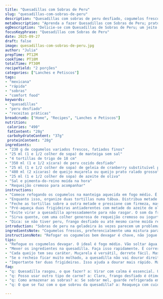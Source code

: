 ```yaml
---
title: "Quesadillas com Sobras de Peru"
slug: "quesadillas-com-sobras-de-peru"
description: "Quesadillas com sobras de peru desfiado, cogumelos frescos refogados na manteiga, queijo ralado e um toque adocicado de geleia de cranberry. Uma variação prática e saborosa para dar vida aos restos da ceia, com uma textura tostada e derretida, que surpreende pelo contraste entre o salgadinho do queijo e a suavidade dos cogumelos. O preparo economiza tempo, aproveita ingredientes disponíveis e torna a refeição reconfortante. Ótima pedida para quem quer um prato rápido, sem perder riqueza de sabores e aromas."
metaDescription: "Aprenda a fazer Quesadillas com Sobras de Peru; prato prático, saboroso e que aproveita tudo da ceia."
ogDescription: "Delicie-se com Quesadillas de Sobras de Peru; um jeito criativo de transformar o que sobrou em um lanche irresistível."
focusKeyphrase: "Quesadillas com Sobras de Peru"
date: 2025-09-27
draft: false
image: quesadillas-com-sobras-de-peru.jpg
author: "Julia"
prepTime: PT12M
cookTime: PT18M
totalTime: PT30M
recipeYield: "2 porções"
categories: ["Lanches e Petiscos"]
tags:
- "mexicana"
- "rápida"
- "sobras"
- "comfort food"
keywords:
- "quesadillas"
- "peru desfiado"
- "receitas práticas"
breadcrumb: ["Home", "Recipes", "Lanches e Petiscos"]
nutrition: 
 calories: "490"
 fatContent: "28g"
 carbohydrateContent: "37g"
 proteinContent: "28g"
ingredients:
- "230 g de cogumelos variados frescos, fatiados finos"
- "25 ml (1 e 1/2 colher de sopa) de manteiga sem sal"
- "4 tortillas de trigo de 18 cm"
- "350 ml (1 e 1/2 xícara) de peru cozido desfiado"
- "25 ml (1 e 1/2 colher de sopa) de geleia de cranberry substituível por geleia de framboesa para um toque mais ácido"
- "480 ml (2 xícaras) de queijo muçarela ou queijo prato ralado grosso"
- "25 ml (1 e 1/2 colher de sopa) de azeite de oliva"
- "Sal e pimenta-do-reino moída na hora"
- "Requeijão cremoso para acompanhar"
instructions:
- "Comece refogando os cogumelos na manteiga aquecida em fogo médio. É fundamental que eles soltem toda a água, o que demora cerca de 7 a 8 minutos; mexa de vez em quando até que fiquem dourados e reduzidos, com um aroma terroso bem acentuado. Salgue e tempere com pimenta apenas no final para não amaciar demais."
- "Enquanto isso, organize duas tortillas numa tábua. Distribua metade dos cogumelos com peru desfiado, uma camada fina de geleia espalhada para balancear o salgado, e finalize com bastante queijo ralado por cima. A distribuição uniforme evita que a quesadilla fique seca ou encharcada."
- "Feche as tortillas sobre a outra metade e pressione com firmeza, mas sem esmagar, para juntar os ingredientes e evitar que vaze durante o cozimento."
- "Pré-aqueça duas frigideiras antiaderentes com metade do azeite de oliva em fogo baixo-médio. Coloque as quesadillas para dourar. O segredo é cozinhar lentamente, 4 minutos de cada lado aproximadamente, até que a tortilla esteja crocante e o queijo bem derretido. Pressione sutilmente com uma espátula para garantir o contato direto com a chapa e o derretimento do queijo."
- "Evite virar a quesadilla apressadamente para não rasgar. O som da frigideira e a cor dourada na borda indicam que chegou a hora de virar."
- "Sirva quente, com uma colher generosa de requeijão cremoso ou iogurte natural para contrastar com o toque adocicado e o sabor umami da carne e cogumelos."
- "Dica: se não tiver peru, frango desfiado ou até mesmo carne moída refogada funcionam bem. Aproveite sobras para não desperdiçar."
introduction: "Sobras de peru na geladeira às vezes parecem um problema, né? Mas vira banquete com esse lance simples: quesadillas. O toque das geleias, que adiciona um contraponto inesperado, vem de antigas experiências em jantares improvisados onde a gente busca aromas capazes de criar aquela mistura única de textura crocante da tortilla com o fundo leiteiro e macio do queijo. Os cogumelos refogados na manteiga entregam a complexidade que só a cozinha sabe dar quando você entende o passo a passo e aprende a não atropelar o processo. É daquela comida comfort, rápida e flexível, que você adapta com o que tem, sem enrolar. Sem frescura, mas com respeito ao sabor e à textura, sabia usar duelo de ingredientes para quebrar a mesmice das sobras."
ingredientsNote: "Cogumelos frescos, preferencialmente uma mistura para ganhar camadas de sabor, fazem toda diferença. A manteiga traz um untar que o óleo comum não reproduz; substitui por azeite se a manteiga estiver curtida, mas aí perde o toque clássico. Pode trocar a geleia de cranberry por framboesa ou até figo, cada uma dá uma nuance diferente, a puxada pro doce ou ácida. O queijo muçarela é coringa porque derrete fácil, mas tente usar prato ou até queijo coalho ralado pra um toque regional e textura que derrete devagarinho. Tortillas menores que 20 cm evitam quesadillas exageradas que não empilham bem na frigideira. Salgar os cogumelos só no final é pra eles não ficarem aguados."
instructionsNote: "Refogar os cogumelos bem devagar é chave, não jogue na panela quente e alta pra não queimar sem cozinhar. O hit visual é a redução de água e o dourado uniforme que sinaliza o ponto de sabor. Montar rápido as quesadillas evita que o queijo comece a derreter e vaze, dificultando o manuseio. Na chapa, manter fogo baixo é estratégia para que o queijo derreta antes que a tortilla queime e fique amarga. Pressionar levemente com a espátula ajuda a criar aquela crocância ao mesmo tempo que mantém a quesadilla unida. Virar com cuidado, ideal com uma espátula larga, porque rasgar tortilha é fatal. Caso não tenha frigideira antiaderente, unte bem a superfície para evitar grudar."
tips:
- "Refogue os cogumelos devagar. O ideal é fogo médio. Vão soltar água, é normal. Esperar até ficarem dourados é importante. Textura diferente no final. Salgar só no fim. Evita que fiquem aguados. Se não tiver português, rigor na cocção é chave."
- "Mexer os ingredientes na quesadilla. Faça isso rapidamente. É correr contra o tempo. Montagem rápida evita que o queijo comece a derreter. Assim não vaza. Unidades menores funcionam melhor. Tortillas de 18 cm são suficientes. Foco na quantidade."
- "Cada queijo tem seu caráter. Muçarela é versátil, derrete fácil. Mas, experimente queijo coalho. Adiciona um toque regional. O sabor muda. Sempre busque o queijo que melhor se adapte ao seu paladar. Experiência manda nessa troca."
- "Se o recheio ficar muito molhado, a quesadilla não vai dourar direito. Sugiro um pano para secar os ingredientes. Se for usar carne moída, drene bem a gordura. Mantenha a textura crocante. Senão, a surpresa é amarga. E ninguém quer comida encharcada."
- "Importante ter duas frigideiras. Isso ajuda a dourar mais rápido. Mas mantenha fogo baixo. Assim o queijo derrete por dentro e a tortilla não queima. Pressionar com a espátula enquanto cozinha dá aquela crocância desejada. Tudo se une nesse momento."
faq:
- "q: Quesadilla rasgou, o que fazer? a: Virar com calma é essencial. Use espátula larga. Foco na delicadeza. Segure a tortilla firmemente. Não force na hora de virar. Esse cuidado evita o desastre da rasgada."
- "q: Posso usar outro tipo de carne? a: Claro, frango desfiado é ótimo. Carne moída também. Mas escorra a gordura. Checar consistência do recheio é vital. Ajusta a compatibilidade dos sabores."
- "q: Como armazenar as sobras? a: Se sobrar mel, guarde refrigerada em recipiente fechado. Outra opção é congelar. Isso facilita a próxima refeição. Use bem plasticado para evitar queimadura de freezer."
- "q: O que se faz com o que sobrou da quesadilla? a: Reaqueça com cuidado. Frigideira é a melhor opção. Fogo baixo é essencial. Evita que queime. Ou pode improvisar em saladas, tudo fica mais leve."

---
```

